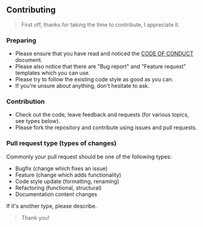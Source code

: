 ## Contributing

> First off, thanks for taking the time to contribute, I appreciate it.

### Preparing

- Please ensure that you have read and noticed the [CODE OF CONDUCT](https://github.com/Sven-Seyfert/Au3GotoDefinition/blob/master/docs/CODE_OF_CONDUCT.md) document.
- Please also notice that there are "Bug report" and "Feature request" templates which you can use.
- Please try to follow the existing code style as good as you can.
- If you're unsure about anything, don't hesitate to ask.

### Contribution

- Check out the code, leave feedback and requests (for various topics, see types below).
- Please fork the repository and contribute using issues and pull requests.

### Pull request type (types of changes)

Commonly your pull request should be one of the following types:

- Bugfix (change which fixes an issue)
- Feature (change which adds functionality)
- Code style update (formatting, renaming)
- Refactoring (functional, structural)
- Documentation content changes

If it's another type, please describe.

> Thank you!
